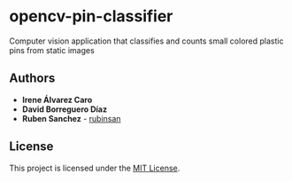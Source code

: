 # opencv-pin-classifier
Computer vision application that classifies and counts small colored plastic pins from static images

## Authors 

* **Irene Álvarez Caro**
* **David Borreguero Díaz**
* **Ruben Sanchez** - [rubinsan](https://github.com/rubinsan)

## License

This project is licensed under the [MIT License](LICENSE).
